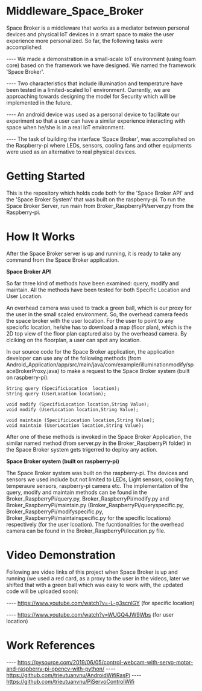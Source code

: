 # Middleware_Space_Broker

Space Broker is a middleware that  works as a mediator between personal devices and physical IoT devices in a smart space to make the user experience more personalized. So far, the following tasks were accomplished:

---- We made a demonstration in a small-scale IoT environment (using foam core) based on the framework we have designed. We named the framework 'Space Broker'.

---- Two characteristics that include illumination and temperature have been tested in a limited-scaled IoT environment. 
Currently, we are approaching towards designing the model for Security which will be implemented in the future.

---- An android device was used as a personal device to facilitate our experiment so that a user can have a similar experience interacting with space when he/she is in a real IoT environment. 

---- The task of building the interface 'Space Broker', was accomplished on the Raspberry-pi where LEDs, sensors, cooling fans and other equipments were used as an alternative to real physical devices.

# Getting Started

This is the repository which holds code both for the 'Space Broker API' and the 'Space Broker System' that was built on the raspberry-pi. 
To run the Space Broker Server, run main from Broker_RaspberryPi/server.py from the Raspberry-pi.

# How It Works

After the Space Broker server is up and running, it is ready to take any command from the Space Broker application.

**Space Broker API**

So far three kind of methods have been examined: query, modify and maintain. All the methods have been tested for both Specific Location and User Location. 

An overhead camera was used to track a green ball, which is our proxy for the user in the small scaled environment. So, the overhead camera feeds the space broker with the user location. For the user to point to any speciofic location, he/she has to download a map (floor plan), which is the 2D top view of the floor plan captured also by the overheasd camera. By clciking on the floorplan, a user can spot any location.

In our source code for the Space Broker application, the application developer can use any of the following methods (from Android_Application/app/src/main/java/com/example/illuminationmodify/spaceBrokerProxy.java) to make a request to the Space Broker system (built on raspberry-pi):


    String query (SpecificLocation  location);
    String query (UserLocation location);

    void modify (SpecificLocation location,String Value);
    void modify (UserLocation location,String Value);

    void maintain (SpecificLocation location,String Value);
    void maintain (UserLocation location,String Value);

After one of these methods is invoked in the Space Broker Application, the similar named method (from server.py in the Broker_RaspberryPi folder) in the Space Broker system gets trigerred to deploy any action.   

**Space Broker system (built on raspberry-pi)**

The Space Broker system was built on the raspberry-pi. The devices and sensors we used include but not limited to LEDs, Light sensors, cooling fan, temperaure sensors, raspberry-pi camera etc. The implementation of the query, modify and maintain methods can be found in the Broker_RaspberryPi/query.py, Broker_RaspberryPi/modify.py and Broker_RaspberryPi/maintain.py  (Broker_RaspberryPi/queryspecific.py, Broker_RaspberryPi/modifyspecific.py, Broker_RaspberryPi/maintainspecific.py for the specific locations) respectively (for the user lcoation). The fucntionalities for the overhead camera can be found in the Broker_RaspberryPi/location.py file. 

# Video Demonstration

Following are video links of this project when Space Broker is up and running (we used a red card, as a proxy to the user in the videos, later we shifted that with a green ball which was easy to work with, the updated code will be uploaded soon):

---- https://www.youtube.com/watch?v=-L-g3scnlGY (for specific location)

---- https://www.youtube.com/watch?v=WUGQ4JW9Wbs (for user location)

# Work References

---- https://pysource.com/2019/06/05/control-webcam-with-servo-motor-and-raspberry-pi-opencv-with-python/
---- https://github.com/trieutuanvnu/AndroidWifiRasPi
---- https://github.com/trieutuanvnu/PiServoControlWifi


